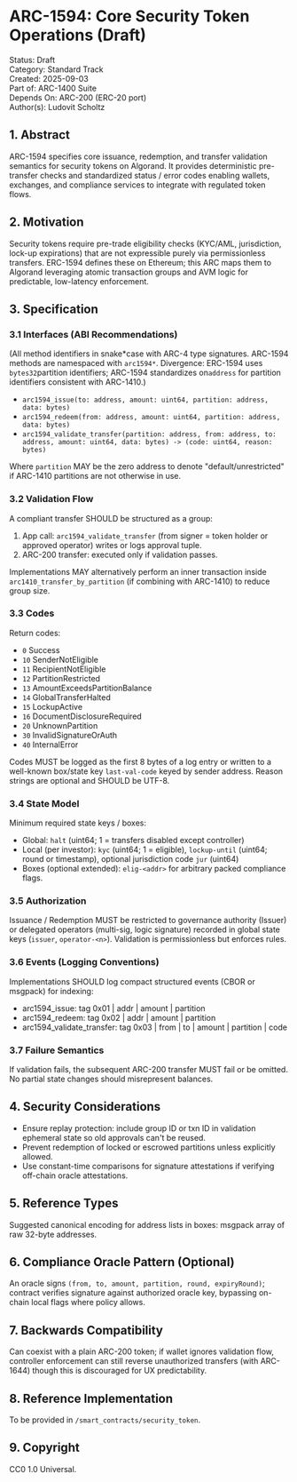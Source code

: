 # ARC-1594: Core Security Token Operations (Draft)

Status: Draft  
Category: Standard Track  
Created: 2025-09-03  
Part of: ARC-1400 Suite  
Depends On: ARC-200 (ERC-20 port)  
Author(s): Ludovit Scholtz

## 1. Abstract

ARC-1594 specifies core issuance, redemption, and transfer validation semantics for security tokens on Algorand. It provides deterministic pre-transfer checks and standardized status / error codes enabling wallets, exchanges, and compliance services to integrate with regulated token flows.

## 2. Motivation

Security tokens require pre-trade eligibility checks (KYC/AML, jurisdiction, lock-up expirations) that are not expressible purely via permissionless transfers. ERC-1594 defines these on Ethereum; this ARC maps them to Algorand leveraging atomic transaction groups and AVM logic for predictable, low-latency enforcement.

## 3. Specification

### 3.1 Interfaces (ABI Recommendations)

(All method identifiers in snake*case with ARC-4 type signatures. ARC-1594 methods are namespaced with `arc1594*`. Divergence: ERC-1594 uses `bytes32`partition identifiers; ARC-1594 standardizes on`address` for partition identifiers consistent with ARC-1410.)

- `arc1594_issue(to: address, amount: uint64, partition: address, data: bytes)`
- `arc1594_redeem(from: address, amount: uint64, partition: address, data: bytes)`
- `arc1594_validate_transfer(partition: address, from: address, to: address, amount: uint64, data: bytes) -> (code: uint64, reason: bytes)`

Where `partition` MAY be the zero address to denote "default/unrestricted" if ARC-1410 partitions are not otherwise in use.

### 3.2 Validation Flow

A compliant transfer SHOULD be structured as a group:

1. App call: `arc1594_validate_transfer` (from signer = token holder or approved operator) writes or logs approval tuple.
2. ARC-200 transfer: executed only if validation passes.

Implementations MAY alternatively perform an inner transaction inside `arc1410_transfer_by_partition` (if combining with ARC-1410) to reduce group size.

### 3.3 Codes

Return codes:

- `0` Success
- `10` SenderNotEligible
- `11` RecipientNotEligible
- `12` PartitionRestricted
- `13` AmountExceedsPartitionBalance
- `14` GlobalTransferHalted
- `15` LockupActive
- `16` DocumentDisclosureRequired
- `20` UnknownPartition
- `30` InvalidSignatureOrAuth
- `40` InternalError

Codes MUST be logged as the first 8 bytes of a log entry or written to a well-known box/state key `last-val-code` keyed by sender address. Reason strings are optional and SHOULD be UTF-8.

### 3.4 State Model

Minimum required state keys / boxes:

- Global: `halt` (uint64; 1 = transfers disabled except controller)
- Local (per investor): `kyc` (uint64; 1 = eligible), `lockup-until` (uint64; round or timestamp), optional jurisdiction code `jur` (uint64)
- Boxes (optional extended): `elig-<addr>` for arbitrary packed compliance flags.

### 3.5 Authorization

Issuance / Redemption MUST be restricted to governance authority (Issuer) or delegated operators (multi-sig, logic signature) recorded in global state keys (`issuer`, `operator-<n>`). Validation is permissionless but enforces rules.

### 3.6 Events (Logging Conventions)

Implementations SHOULD log compact structured events (CBOR or msgpack) for indexing:

- arc1594_issue: tag 0x01 | addr | amount | partition
- arc1594_redeem: tag 0x02 | addr | amount | partition
- arc1594_validate_transfer: tag 0x03 | from | to | amount | partition | code

### 3.7 Failure Semantics

If validation fails, the subsequent ARC-200 transfer MUST fail or be omitted. No partial state changes should misrepresent balances.

## 4. Security Considerations

- Ensure replay protection: include group ID or txn ID in validation ephemeral state so old approvals can't be reused.
- Prevent redemption of locked or escrowed partitions unless explicitly allowed.
- Use constant-time comparisons for signature attestations if verifying off-chain oracle attestations.

## 5. Reference Types

Suggested canonical encoding for address lists in boxes: msgpack array of raw 32-byte addresses.

## 6. Compliance Oracle Pattern (Optional)

An oracle signs `(from, to, amount, partition, round, expiryRound)`; contract verifies signature against authorized oracle key, bypassing on-chain local flags where policy allows.

## 7. Backwards Compatibility

Can coexist with a plain ARC-200 token; if wallet ignores validation flow, controller enforcement can still reverse unauthorized transfers (with ARC-1644) though this is discouraged for UX predictability.

## 8. Reference Implementation

To be provided in `/smart_contracts/security_token`.

## 9. Copyright

CC0 1.0 Universal.
